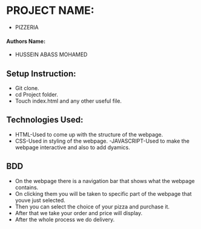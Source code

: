 # PROJECT NAME:
- PIZZERIA
#### Authors Name:
- HUSSEIN ABASS MOHAMED
## Setup Instruction:
- Git clone.
- cd Project folder.
- Touch index.html and any other useful file.
## Technologies Used:
- HTML-Used to come up with the structure of the webpage.
- CSS-Used in styling of the webpage.
-JAVASCRIPT-Used to make the webpage interactive and also to add dyamics.
## BDD
- On the webpage there is a navigation bar that shows what the webpage contains.
- On clicking them you will be taken to specific part of the webpage that youve just selected.
- Then you can select the choice of your pizza and purchase it.
- After that we take your order and price will display.
- After the whole process we do delivery.
## 